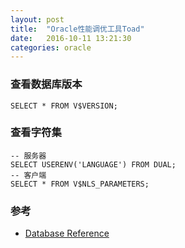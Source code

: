```yaml
---
layout: post
title:  "Oracle性能调优工具Toad"
date:   2016-10-11 13:21:30
categories: oracle
---
```


### 查看数据库版本
```
SELECT * FROM V$VERSION;
```

### 查看字符集
```
-- 服务器
SELECT USERENV('LANGUAGE') FROM DUAL;
-- 客户端
SELECT * FROM V$NLS_PARAMETERS;
```

### 

### 参考
+ [Database Reference](https://docs.oracle.com/database/121/REFRN/toc.htm)